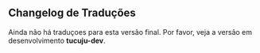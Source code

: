 ## Changelog de Traduções
Ainda não há traduçoes para esta versão final. Por favor, veja a versão em desenvolvimento **tucuju-dev**.
